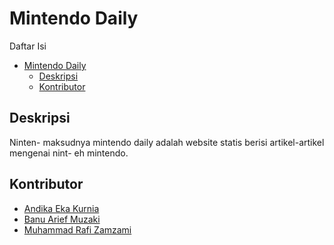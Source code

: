 # Mintendo Daily

Daftar Isi

- [Mintendo Daily](#mintendo-daily)
  - [Deskripsi](#deskripsi)
  - [Kontributor](#kontributor)

## Deskripsi

Ninten- maksudnya mintendo daily adalah website statis berisi artikel-artikel mengenai nint- eh mintendo.

## Kontributor

- [Andika Eka Kurnia](https://www.linkedin.com/in/ciranita)
- [Banu Arief Muzaki](https://www.linkedin.com/in/aryagustiana)
- [Muhammad Rafi Zamzami](https://www.linkedin.com/in/ryan-gabriel-siringoringo-3a56a4254)
